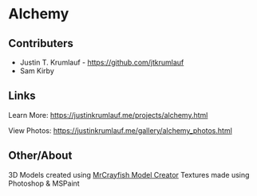 # Alchemy

## Contributers
- Justin T. Krumlauf - https://github.com/jtkrumlauf
- Sam Kirby

## Links
Learn More: https://justinkrumlauf.me/projects/alchemy.html

View Photos: https://justinkrumlauf.me/gallery/alchemy_photos.html

## Other/About
3D Models created using [MrCrayfish Model Creator](https://mrcrayfish.com/tools?id=mc)
Textures made using Photoshop & MSPaint

